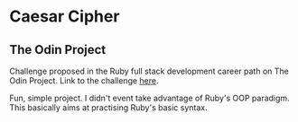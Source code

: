 # Caesar Cipher

## The Odin Project

Challenge proposed in the Ruby full stack development career path on The Odin Project. Link to the challenge [here](https://www.theodinproject.com/lessons/ruby-caesar-cipher).

Fun, simple project. I didn't event take advantage of Ruby's OOP paradigm. This basically aims at practising Ruby's basic syntax.
